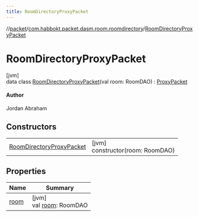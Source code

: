 ```yaml
---
title: RoomDirectoryProxyPacket
---
```

//[packet](../../../index.html)/[com.habbokt.packet.dasm.room.roomdirectory](../index.html)/[RoomDirectoryProxyPacket](index.html)



# RoomDirectoryProxyPacket



[jvm]\
data class [RoomDirectoryProxyPacket](index.html)(val room: RoomDAO) : [ProxyPacket](../../../../api/api/com.habbokt.api.packet/-proxy-packet/index.html)

#### Author



Jordan Abraham



## Constructors


| | |
|---|---|
| [RoomDirectoryProxyPacket](-room-directory-proxy-packet.html) | [jvm]<br>constructor(room: RoomDAO) |


## Properties


| Name | Summary |
|---|---|
| [room](room.html) | [jvm]<br>val [room](room.html): RoomDAO |

